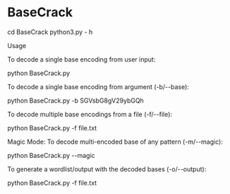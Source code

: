 # BaseCrack
cd BaseCrack
python3.py - h

Usage

To decode a single base encoding from user input:

python BaseCrack.py

To decode a single base encoding from argument (-b/--base):

python BaseCrack.py -b SGVsbG8gV29ybGQh

To decode multiple base encodings from a file (-f/--file):

python BaseCrack.py -f file.txt

Magic Mode: To decode multi-encoded base of any pattern (-m/--magic):

python BaseCrack.py --magic

To generate a wordlist/output with the decoded bases (-o/--output):

python BaseCrack.py -f file.txt
